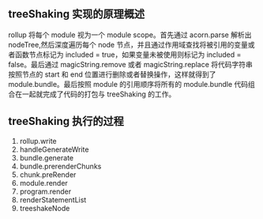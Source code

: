 ## treeShaking 实现的原理概述

rollup 将每个 module 视为一个 module scope。首先通过 acorn.parse 解析出 nodeTree,然后深度遍历每个 node 节点，并且通过作用域查找将被引用的变量或者函数节点标记为 included = true，如果变量未被使用则标记为 included = false。最后通过 magicString.remove 或者 magicString.replace 将代码字符串按照节点的 start 和 end 位置进行删除或者替换操作，这样就得到了 module.bundle。最后按照 module 的引用顺序将所有的 module.bundle 代码组合在一起就完成了代码的打包与 treeShaking 的工作。

## treeShaking 执行的过程

1. rollup.write
2. handleGenerateWrite
3. bundle.generate
4. bundle.prerenderChunks
5. chunk.preRender
6. module.render
7. program.render
8. renderStatementList
9. treeshakeNode
